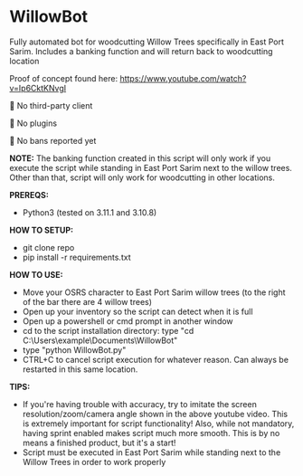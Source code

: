 # WillowBot
Fully automated bot for woodcutting Willow Trees specifically in East Port Sarim. Includes a banking function and will return back to woodcutting location

Proof of concept found here:
https://www.youtube.com/watch?v=Ip6CktKNvgI


🚫 No third-party client

🚫 No plugins

🚫 No bans reported yet

**NOTE:** 
The banking function created in this script will only work if you execute the script while standing in East Port Sarim next to the willow trees. Other than that, script will only work for woodcutting in other locations.

**PREREQS:**
- Python3 (tested on 3.11.1 and 3.10.8)

**HOW TO SETUP:**
- git clone repo
- pip install -r requirements.txt

**HOW TO USE:**
- Move your OSRS character to East Port Sarim willow trees (to the right of the bar there are 4 willow trees)
- Open up your inventory so the script can detect when it is full
- Open up a powershell or cmd prompt in another window
- cd to the script installation directory: type "cd C:\Users\example\Documents\WillowBot\"
- type "python WillowBot.py"
- CTRL+C to cancel script execution for whatever reason. Can always be restarted in this same location.

**TIPS:**
- If you're having trouble with accuracy, try to imitate the screen resolution/zoom/camera angle shown in the above youtube video. This is extremely important for script functionality! Also, while not mandatory, having sprint enabled makes script much more smooth. This is by no means a finished product, but it's a start!
- Script must be executed in East Port Sarim while standing next to the Willow Trees in order to work properly

